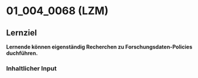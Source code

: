 # 01_004_0068 (LZM)

## Lernziel

**Lernende können eigenständig Recherchen zu Forschungsdaten-Policies duchführen.**

### Inhaltlicher Input
